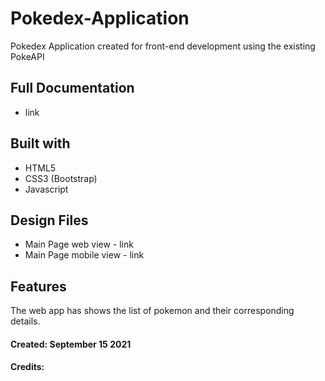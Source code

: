 # Pokedex-Application
Pokedex Application created for front-end development using the existing PokeAPI

## Full Documentation
- link

## Built with
- HTML5
- CSS3 (Bootstrap)
- Javascript

## Design Files
- Main Page web view - link
- Main Page mobile view - link

## Features
The web app has shows the list of pokemon and their corresponding details.

#### Created: September 15 2021
#### Credits:
